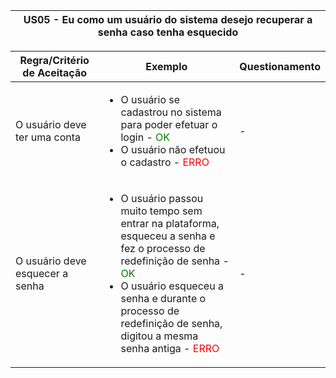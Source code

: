 <table>
    <thead>
        <tr>
            <th colspan="2" rowspan="2"> US05 - Eu como um usuário do sistema desejo recuperar a senha caso tenha esquecido</th>
        </tr>        
    </thead>
</table>

<table>
    <thead>
        <tr>
            <th>Regra/Critério de Aceitação</th>
            <th>Exemplo</th>
            <th>Questionamento</th>
        </tr>        
    </thead>
    <tbody>
        <tr>
            <td>O usuário deve ter uma conta</td>
            <td>
                <ul>
                    <li>O usuário se cadastrou no sistema para poder efetuar o login - <span style="color:green">OK</span></li>
                    <li>O usuário não efetuou o cadastro - <span style="color:red">ERRO</span></li>
                </ul>
            </td>
            <td> - </td>
        </tr>
        <tr>
            <td>O usuário deve esquecer a senha</td>
            <td>
                <ul>
                    <li>O usuário passou muito tempo sem entrar na plataforma, esqueceu a senha e fez o processo de redefinição de senha - <span style="color:green">OK</span></li>
                    <li>O usuário esqueceu a senha e durante o processo de redefinição de senha, digitou a mesma senha antiga - <span style="color:red">ERRO</span></li>
                </ul>
            </td>
            <td> - </td>
        </tr>
    </tbody>
</table>